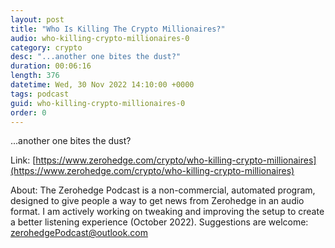 ```yaml
---
layout: post
title: "Who Is Killing The Crypto Millionaires?"
audio: who-killing-crypto-millionaires-0
category: crypto
desc: "...another one bites the dust?"
duration: 00:06:16
length: 376
datetime: Wed, 30 Nov 2022 14:10:00 +0000
tags: podcast
guid: who-killing-crypto-millionaires-0
order: 0
---
```

...another one bites the dust?

Link: [https://www.zerohedge.com/crypto/who-killing-crypto-millionaires](https://www.zerohedge.com/crypto/who-killing-crypto-millionaires)

About: The Zerohedge Podcast is a non-commercial, automated program, designed to give people a way to get news from Zerohedge in an audio format.  I am actively working on tweaking and improving the setup to create a better listening experience (October 2022).  Suggestions are welcome: [zerohedgePodcast@outlook.com](mailto:zerohedgePodcast@outlook.com)